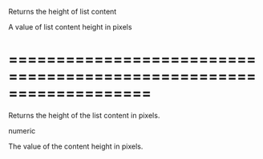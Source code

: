 <!--**
/*-------------------------------------------
    Auto-generated file. Do not modify.
-------------------------------------------

**-->
<!--d-->
Returns the height of list content
<!--/d-->
<!--rd-->A value of list content height in pixels<!--/rd-->
===================================================================
===================================================================

<!--shortDescription-->
Returns the height of the list content in pixels.
<!--/shortDescription-->

<!--returnType-->numeric<!--/returnType-->
<!--returnDescription-->
The value of the content height in pixels.
<!--/returnDescription-->

<!--fullDescription-->

<!--/fullDescription-->